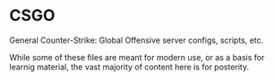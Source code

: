 # CSGO
General Counter-Strike: Global Offensive server configs, scripts, etc.

While some of these files are meant for modern use, or as a basis for learnig material, the vast majority of content here is for posterity.
